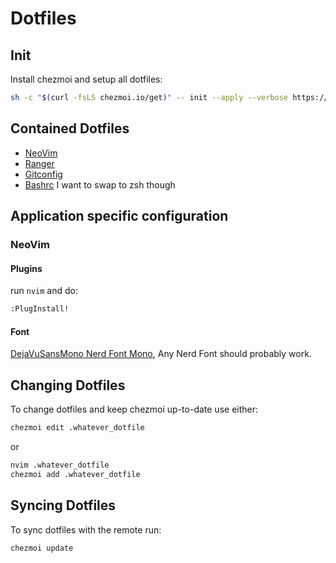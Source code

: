 # Dotfiles

## Init
Install chezmoi and setup all dotfiles:
```sh
sh -c "$(curl -fsLS chezmoi.io/get)" -- init --apply --verbose https://github.com/lars-vc/dotfiles.git
```

## Contained Dotfiles
* [NeoVim](https://github.com/lars-vc/dotfiles/tree/root/private_dot_config/nvim)
* [Ranger]()
* [Gitconfig](https://github.com/lars-vc/dotfiles/blob/root/dot_gitconfig)
* [Bashrc](https://github.com/lars-vc/dotfiles/blob/root/dot_bashrc) I want to swap to zsh though

## Application specific configuration

### NeoVim

#### Plugins
run `nvim` and do:
```sh
:PlugInstall!
```
#### Font
[DejaVuSansMono Nerd Font Mono](https://github.com/ryanoasis/nerd-fonts/tree/master/patched-fonts/DejaVuSansMono/Regular/complete), Any Nerd Font should probably work.

## Changing Dotfiles

To change dotfiles and keep chezmoi up-to-date use either:
```sh
chezmoi edit .whatever_dotfile
```
or
```sh
nvim .whatever_dotfile
chezmoi add .whatever_dotfile
```

## Syncing Dotfiles

To sync dotfiles with the remote run:
```sh
chezmoi update
```
